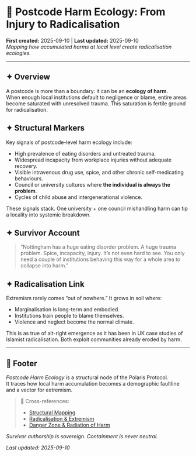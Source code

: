 # 📍 Postcode Harm Ecology: From Injury to Radicalisation  
**First created:** 2025-09-10 | **Last updated:** 2025-09-10  
*Mapping how accumulated harms at local level create radicalisation ecologies.*  

---

## ✦ Overview  
A postcode is more than a boundary: it can be an **ecology of harm**.  
When enough local institutions default to negligence or blame, entire areas become saturated with unresolved trauma. This saturation is fertile ground for radicalisation.  

## ✦ Structural Markers  
Key signals of postcode-level harm ecology include:  
- High prevalence of eating disorders and untreated trauma.  
- Widespread incapacity from workplace injuries without adequate recovery.  
- Visible intravenous drug use, spice, and other chronic self-medicating behaviours.  
- Council or university cultures where **the individual is always the problem**.  
- Cycles of child abuse and intergenerational violence.  

These signals stack. One university + one council mishandling harm can tip a locality into systemic breakdown.  

## ✦ Survivor Account  
> “Nottingham has a huge eating disorder problem. A huge trauma problem. Spice, incapacity, injury. It’s not even hard to see. You only need a couple of institutions behaving this way for a whole area to collapse into harm.”  

## ✦ Radicalisation Link  
Extremism rarely comes “out of nowhere.” It grows in soil where:  
- Marginalisation is long-term and embodied.  
- Institutions train people to blame themselves.  
- Violence and neglect become the normal climate.  

This is as true of alt-right emergence as it has been in UK case studies of Islamist radicalisation. Both exploit communities already eroded by harm.  

---

## 🏮 Footer  

*Postcode Harm Ecology* is a structural node of the Polaris Protocol.  
It traces how local harm accumulation becomes a demographic faultline and a vector for extremism.  

> 📡 Cross-references:  
> - [Structural Mapping](../../Metadata_Sabotage_Network/Structural_Analysis/🧬_Structural_Mapping/)  
> - [Radicalisation & Extremism](../../Disruption_Kit/Big_Picture_Protocols/🪬_Radicalisation_Extremism/)  
> - [Danger Zone & Radiation of Harm](../../Polaris_Nest/Git_Intake_Drawer/☢️_danger_zone_radiation_of_harm.md)  

*Survivor authorship is sovereign. Containment is never neutral.*  

_Last updated: 2025-09-10_
